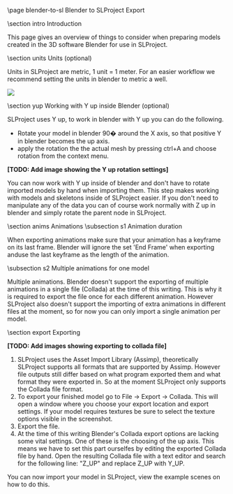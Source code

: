 \page blender-to-sl Blender to SLProject Export

\section intro Introduction
<p>
This page gives an overview of things to consider when preparing models created in the 3D software Blender for use in SLProject.
</p>

\section units Units (optional)
<p>
Units in SLProject are metric, 1 unit = 1 meter. For an easier workflow we recommend setting the units in blender to metric a well.
</p>
<img src="/images/blender_units.png"/>
	
\section yup Working with Y up inside Blender (optional)
<p>
SLProject uses Y up, to work in blender with Y up you can do the following.
<ul>
	<li>Rotate your model in blender 90� around the X axis, so that positive Y in blender becomes the up axis.</li>
	<li>apply the rotation the the actual mesh by pressing ctrl+A and choose rotation from the context menu.</li>
</ul>
<b>[TODO: Add image showing the Y up rotation settings]</b><br />

You can now work with Y up inside of blender and don't have to rotate imported models by hand when importing them.
This step makes working with models and skeletons inside of SLProject easier. If you don't need to manipulate any of the data
you can of course work normally with Z up in blender and simply rotate the parent node in SLProject.
</p>

\section anims Animations
\subsection s1 Animation duration
<p>
When exporting animations make sure that your animation has a keyframe on its last frame. 
Blender will ignore the set 'End Frame' when exporting anduse the last keyframe as the length of the animation.
</p>

\subsection s2 Multiple animations for one model
<p>
Multiple animations. Blender doesn't support the exporting of multiple animations in a single file (Collada) at the time of this writing. This is why
it is required to export the file once for each different animation. However SLProject also doesn't support the importing of extra animations
in different files at the moment, so for now you can only import a single animation per model.
</p>

\section export Exporting
<p>
<b>[TODO: Add images showing exporting to collada file]</b><br />
<ol>
	<li>
		SLProject uses the Asset Import Library (Assimp), theoretically SLProject supports all formats that are supported by Assimp. However file outputs
		still differ based on what program exported them and what format they were exported in. So at the moment SLProject only supports the Collada file
		format. 
	</li>
	<li>
		To export your finished model go to File -> Export -> Collada. This will open a window where you choose your export location and export settings.
		If your model requires textures be sure to select the texture options visible in the screenshot. 
	</li>
	<li>
		Export the file.
	</li>
	<li>
		At the time of this writing Blender's Collada export options are lacking some vital settings. One of these is the choosing of the up axis. This means
		we have to set this part ourselfes by editing the exported Collada file by hand.
		Open the resulting Collada file with a text editor and search for the following line: "<up_axis>Z_UP</up_axis>" and replace Z_UP with Y_UP.
	</li>
</ol>
You can now import your model in SLProject, view the example scenes on how to do this.
</p>